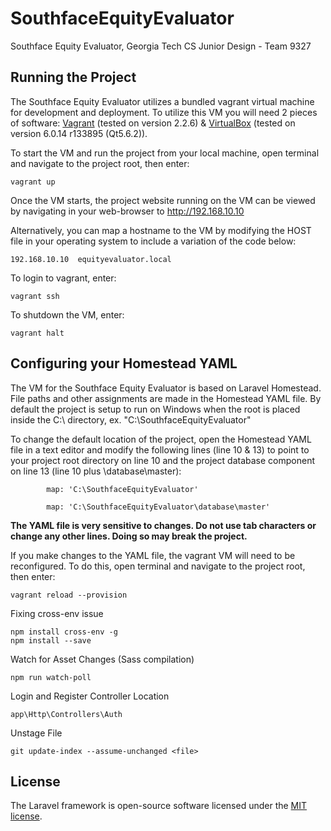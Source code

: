 # SouthfaceEquityEvaluator
Southface Equity Evaluator, Georgia Tech CS Junior Design - Team 9327

## Running the Project

The Southface Equity Evaluator utilizes a bundled vagrant virtual machine for development and deployment. To utilize this VM you will need 2 pieces of software: [Vagrant](https://releases.hashicorp.com/vagrant/2.2.6/) (tested on version 2.2.6) & [VirtualBox](https://www.virtualbox.org/wiki/Downloads) (tested on version 6.0.14 r133895 (Qt5.6.2)).

To start the VM and run the project from your local machine, open terminal and navigate to the project root, then enter:
```
vagrant up
```
Once the VM starts, the project website running on the VM can be viewed by navigating in your web-browser to http://192.168.10.10 

Alternatively, you can map a hostname to the VM by modifying the HOST file in your operating system to include a variation of the code below:
```
192.168.10.10  equityevaluator.local
```

To login to vagrant, enter:
```
vagrant ssh
```

To shutdown the VM, enter:
```
vagrant halt
```

## Configuring your Homestead YAML

The VM for the Southface Equity Evaluator is based on Laravel Homestead. File paths and other assignments are made in the Homestead YAML file. By default the project is setup to run on Windows when the root is placed inside the C:\ directory, ex. "C:\SouthfaceEquityEvaluator"

To change the default location of the project, open the Homestead YAML file in a text editor and modify the following lines (line 10 & 13) to point to your project root directory on line 10 and the project database component on line 13 (line 10 plus \database\master):
```
        map: 'C:\SouthfaceEquityEvaluator'
```
```
        map: 'C:\SouthfaceEquityEvaluator\database\master'
```
<b>The YAML file is very sensitive to changes. Do not use tab characters or change any other lines. Doing so may break the project.</b>

If you make changes to the YAML file, the vagrant VM will need to be reconfigured. To do this, open terminal and navigate to the project root, then enter:
```
vagrant reload --provision
```

Fixing cross-env issue
```
npm install cross-env -g
npm install --save
```

Watch for Asset Changes (Sass compilation)
```
npm run watch-poll
```

Login and Register Controller Location
```
app\Http\Controllers\Auth
```

Unstage File
```
git update-index --assume-unchanged <file>
```

## License

The Laravel framework is open-source software licensed under the [MIT license](https://opensource.org/licenses/MIT).
